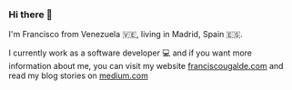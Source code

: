 ### Hi there 👋

I'm Francisco from Venezuela 🇻🇪, living in Madrid, Spain 🇪🇸. 

I currently work as a software developer 💻 and if you want more information about me, you can visit my website [franciscougalde.com](https://www.franciscougalde.com) and read my blog stories on [medium.com](medium.com/francisco-ugalde)

<!--
**fjugaldev/fjugaldev** is a ✨ _special_ ✨ repository because its `README.md` (this file) appears on your GitHub profile.

Here are some ideas to get you started:

- 🔭 I’m currently working on ...
- 🌱 I’m currently learning ...
- 👯 I’m looking to collaborate on ...
- 🤔 I’m looking for help with ...
- 💬 Ask me about ...
- 📫 How to reach me: ...
- 😄 Pronouns: ...
- ⚡ Fun fact: ...
-->
